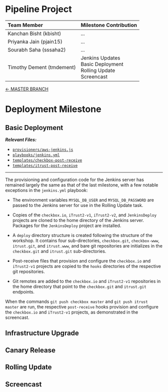 # Pipeline Project

| **Team Member** | **Milestone Contribution** |
| :--- | :--- |
| Kanchan Bisht (kbisht) | ... |
| Priyanka Jain (pjain15) | ... |
| Sourabh Saha (sssaha2) | ... |
| Timothy Dement (tmdement) | Jenkins Updates</br>Basic Deployment</br>Rolling Update<br/>Screencast</br> |

[&#8592; MASTER BRANCH](https://github.ncsu.edu/tmdement/DEVOPS-PROJECT)

# Deployment Milestone

## Basic Deployment

***Relevant Files:***

* [`provisioners/aws-jenkins.js`](provisioners/aws-jenkins.js)
* [`playbooks/jenkins.yml`](playbooks/jenkins.yml)
* [`templates/checkbox-post-receive`](templates/checkbox-post-receive)
* [`templates/itrust-post-receive`](templates/itrust-post-receive)

---

The provisioning and configuration code for the Jenkins server has remained largely the same as that of the last milestone, with a few notable exceptions in the `jenkins.yml` playbook:

* The environment variables `MYSQL_DB_USER` and `MYSQL_DB_PASSWORD` are passed to the Jenkins server for use in the Rolling Update task.

* Copies of the `checkbox.io`, `iTrust2-v1`, `iTrust2-v2`, and `JenkinsDeploy` projects are cloned to the home directory of the Jenkins server. Packages for the `JenkinsDeploy` project are installed.

* A `deploy` directory structure is created following the structure of the workshop. It contains four sub-directories, `checkbox.git`, `checkbox-www`, `itrust.git`, and `itrust.www`, and bare git repositories are initializes in the `checkbox.git` and `itrust.git` sub-directories.

* Post-receive files that provision and configure the `checkbox.io` and `iTrust2-v1` projects are copied to the `hooks` directories of the respective git repositories.

* Git remotes are added to the `checkbox.io` and `iTrust2-v1` repositories in the home directory that point to the `checkbox.git` and `itrust.git` endpoints.

When the commands `git push checkbox master` and `git push itrust master` are run, the respective `post-receive` hooks provision and configure the `checkbox.io` and `iTrust2-v1` projects, as demonstrated in the screencast.

## Infrastructure Upgrade

## Canary Release

## Rolling Update



## Screencast

<!---

Format for YouTube Link in Markdown:

[![Milestone Two Screencast](https://img.youtube.com/vi/D37PnUXbMNw/0.jpg)](https://youtu.be/D37PnUXbMNw)

--->